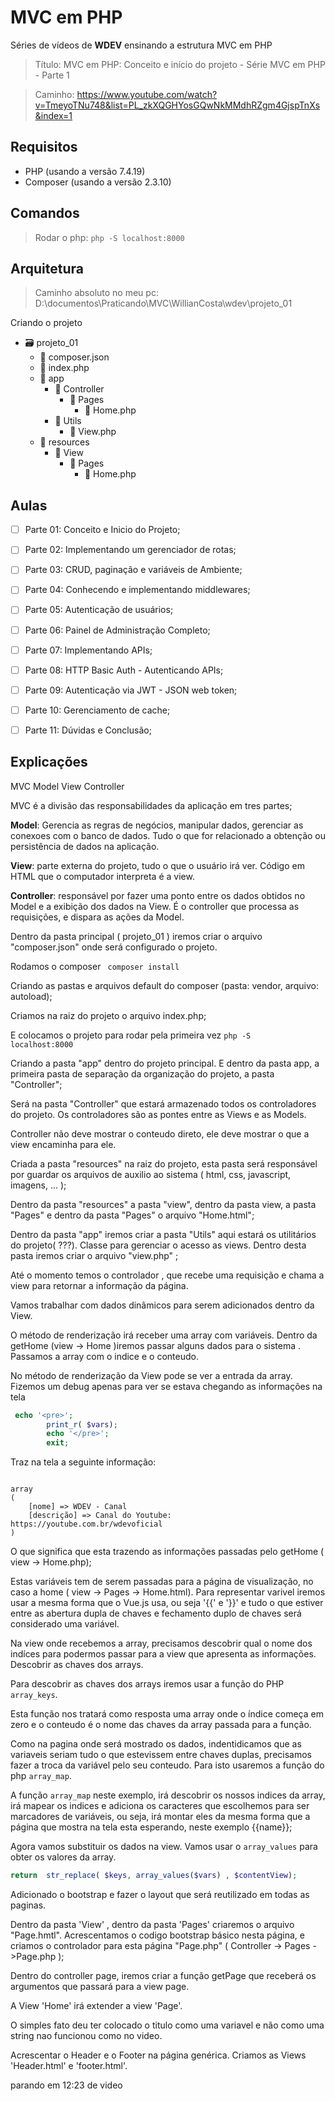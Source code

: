 # MVC em PHP 

Séries de vídeos de **WDEV** ensinando a estrutura MVC em PHP 

> Título: MVC em PHP: Conceito e início do projeto - Série MVC em PHP - Parte 1


> Caminho:  https://www.youtube.com/watch?v=TmeyoTNu748&list=PL_zkXQGHYosGQwNkMMdhRZgm4GjspTnXs&index=1




## Requisitos

* PHP (usando a versão 7.4.19)
* Composer (usando a versão 2.3.10)

## Comandos

> Rodar o php: <code>php  -S localhost:8000 </code>


## Arquitetura

> Caminho absoluto  no meu pc: D:\documentos\Praticando\MVC\WillianCosta\wdev\projeto_01

Criando o projeto

- :card_file_box: projeto_01
	- :page_facing_up: composer.json	
	- :page_facing_up: index.php	
	- :open_file_folder: app
		- :open_file_folder: Controller
			- :open_file_folder: Pages 
				- :page_facing_up: Home.php 
		- :open_file_folder: Utils 
			- :page_facing_up: View.php 
	- :open_file_folder: resources
		- :open_file_folder: View
			- :open_file_folder: Pages
				- :page_facing_up: Home.php 			

## Aulas 

- [ ]  Parte 01: Conceito e Inicio do Projeto;
- [ ]  Parte 02: Implementando um gerenciador de rotas;
- [ ]  Parte 03: CRUD, paginação e variáveis de Ambiente;
- [ ]  Parte 04: Conhecendo e implementando middlewares;
- [ ]  Parte 05: Autenticação de usuários;
- [ ]  Parte 06: Painel de Administração Completo;
- [ ]  Parte 07: Implementando APIs;
- [ ]  Parte 08: HTTP Basic Auth - Autenticando APIs;
- [ ]  Parte 09: Autenticação via JWT - JSON web token;
- [ ]  Parte 10: Gerenciamento de cache;
- [ ]  Parte 11: Dúvidas e Conclusão;


## Explicações


MVC 
Model
View 
Controller

MVC é a divisão das responsabilidades da aplicação em tres partes; 

**Model**: Gerencia as regras de negócios, manipular dados, gerenciar as conexoes com o banco de dados. Tudo o que for relacionado a obtenção ou persistência de dados na aplicação. 

**View**: parte externa do projeto, tudo o que o usuário irá ver. Código em HTML que o computador interpreta é a view. 

**Controller**: responsável por fazer uma ponto entre os dados obtidos no Model e a exibição dos dados na View.  É o controller que processa as requisições, e dispara as ações da Model.

Dentro da pasta principal ( projeto_01 ) iremos criar o arquivo  "composer.json" onde será configurado o projeto.

Rodamos o composer <code> composer install </code>

Criando as pastas e arquivos default do composer (pasta: vendor, arquivo: autoload);

Criamos na raiz do projeto o arquivo index.php; 

E colocamos o projeto para rodar pela primeira vez <code>php  -S localhost:8000 </code>


Criando a pasta "app" dentro do projeto principal. E dentro da pasta app, a primeira pasta de separação da organização do projeto, a pasta "Controller";

Será na pasta "Controller" que estará armazenado todos os controladores do projeto. Os controladores são as pontes entre as Views e as Models. 

Controller não deve mostrar o conteudo direto, ele deve mostrar o que a view encaminha para ele. 

Criada a pasta "resources" na raiz do projeto, esta pasta será responsável por guardar os arquivos de auxilio ao sistema ( html, css, javascript, imagens, ... ); 

Dentro da pasta "resources" a pasta "view", dentro da pasta view, a pasta "Pages" e dentro da pasta "Pages"  o arquivo "Home.html";


Dentro da pasta "app" iremos criar a pasta "Utils" aqui estará os utilitários do projeto( ???). Classe para gerenciar o acesso as views. 
Dentro desta pasta iremos criar o arquivo "view.php" ; 


Até o momento temos o controlador , que recebe uma requisição e chama a view para retornar a informação da página. 

Vamos trabalhar com dados dinâmicos para serem adicionados dentro da View. 

O método de renderização irá receber uma array com variáveis. Dentro da getHome (view -> Home )iremos passar alguns dados para o sistema . Passamos a array com o indice e o conteudo. 


No método de renderização da View pode se ver a entrada da array. Fizemos um debug apenas para ver se estava chegando as informações na tela 

~~~php
 echo '<pre>';
        print_r( $vars);
        echo '</pre>';
        exit;
~~~~

Traz na tela a seguinte informação:

<code>
array
(
    [nome] => WDEV - Canal
    [descrição] => Canal do Youtube: https://youtube.com.br/wdevoficial
)
</code>


O  que significa que esta trazendo as informações passadas pelo getHome ( view -> Home.php);

Estas variáveis tem de serem passadas para a página de visualização, no caso a home ( view -> Pages -> Home.html).
Para representar varivel iremos usar a mesma forma que o Vue.js usa, ou seja '{{' e '}}' e tudo o que estiver entre as abertura dupla de chaves e fechamento duplo de chaves será considerado uma variável. 

Na view onde recebemos a array, precisamos descobrir qual o nome dos indíces para podermos passar para a view que apresenta as informações. Descobrir as chaves dos arrays. 

Para descobrir as chaves dos arrays iremos usar a função do PHP `array_keys`.

Esta função nos tratará como resposta uma array onde o índice começa em zero e o conteudo é o nome das chaves da array passada para a função. 

Como na pagina onde será mostrado os dados,  indentidicamos que as variaveis seriam tudo o que estevissem entre chaves duplas,  precisamos fazer a troca  da variável pelo seu conteudo. Para isto usaremos a função do  php `array_map`. 

A função ```array_map```  neste exemplo, irá descobrir os nossos indices da array,  irá mapear os indices e adiciona os caracteres que escolhemos para ser marcadores de variáveis, ou seja, irá montar eles da mesma forma que a página  que mostra na tela esta esperando, neste exemplo {{name}}; 

Agora vamos substituir os dados na view.
Vamos usar o  ```array_values``` para obter os valores da array. 


~~~php
return  str_replace( $keys, array_values($vars) , $contentView); 
~~~


Adicionado o bootstrap e fazer o layout que será reutilizado em todas as paginas. 

Dentro da pasta 'View' , dentro da pasta 'Pages' criaremos o arquivo "Page.hmtl". Acrescentamos o codigo bootstrap básico nesta página, e criamos o controlador para esta página "Page.php" ( Controller -> Pages ->Page.php );

Dentro do controller page,  iremos criar a função getPage que receberá os argumentos que passará para a view page.

A View 'Home' irá extender a view 'Page'.

O simples fato deu ter colocado o titulo como uma variavel e não como uma string nao funcionou como no video. 


Acrescentar o Header e o Footer na página genérica.
Criamos as Views 'Header.html' e 'footer.html'.










parando em 12:23 de video 
















